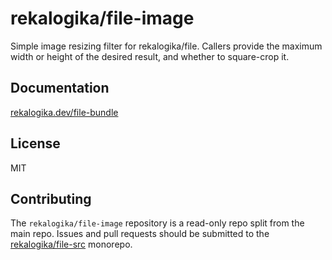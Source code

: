 # rekalogika/file-image

Simple image resizing filter for rekalogika/file. Callers provide the maximum
width or height of the desired result, and whether to square-crop it.

## Documentation

[rekalogika.dev/file-bundle](https://rekalogika.dev/file-bundle)

## License

MIT

## Contributing

The `rekalogika/file-image` repository is a read-only repo split from the main
repo. Issues and pull requests should be submitted to the
[rekalogika/file-src](https://github.com/rekalogika/file-src) monorepo.
